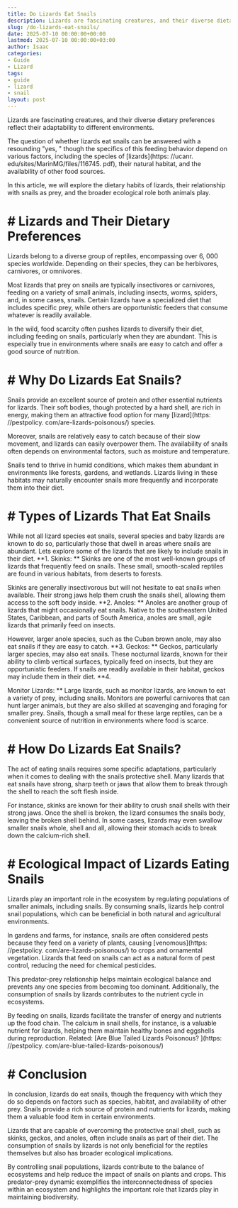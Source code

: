 ```yaml
---
title: Do Lizards Eat Snails
description: Lizards are fascinating creatures, and their diverse dietary preferences reflect their adaptability to different environments. The question of whether lizards...
slug: /do-lizards-eat-snails/
date: 2025-07-10 00:00:00+00:00
lastmod: 2025-07-10 00:00:00+03:00
author: Isaac
categories:
- Guide
- Lizard
tags:
- guide
- lizard
- snail
layout: post
---
```


Lizards are fascinating creatures, and their diverse dietary preferences reflect their adaptability to different environments.

The question of whether lizards eat snails can be answered with a resounding "yes, " though the specifics of this feeding behavior depend on various factors, including the species of [lizards](https: //ucanr. edu/sites/MarinMG/files/116745. pdf), their natural habitat, and the availability of other food sources.

In this article, we will explore the dietary habits of lizards, their relationship with snails as prey, and the broader ecological role both animals play.

# # Lizards and Their Dietary Preferences

Lizards belong to a diverse group of reptiles, encompassing over 6, 000 species worldwide. Depending on their species, they can be herbivores, carnivores, or omnivores.

Most lizards that prey on snails are typically insectivores or carnivores, feeding on a variety of small animals, including insects, worms, spiders, and, in some cases, snails. Certain lizards have a specialized diet that includes specific prey, while others are opportunistic feeders that consume whatever is readily available.

In the wild, food scarcity often pushes lizards to diversify their diet, including feeding on snails, particularly when they are abundant. This is especially true in environments where snails are easy to catch and offer a good source of nutrition.

# # Why Do Lizards Eat Snails?

Snails provide an excellent source of protein and other essential nutrients for lizards. Their soft bodies, though protected by a hard shell, are rich in energy, making them an attractive food option for many [lizard](https: //pestpolicy. com/are-lizards-poisonous/) species.

Moreover, snails are relatively easy to catch because of their slow movement, and lizards can easily overpower them. The availability of snails often depends on environmental factors, such as moisture and temperature.

Snails tend to thrive in humid conditions, which makes them abundant in environments like forests, gardens, and wetlands. Lizards living in these habitats may naturally encounter snails more frequently and incorporate them into their diet.

# # Types of Lizards That Eat Snails

While not all lizard species eat snails, several species and baby lizards are known to do so, particularly those that dwell in areas where snails are abundant. Lets explore some of the lizards that are likely to include snails in their diet. **1. Skinks: ** Skinks are one of the most well-known groups of lizards that frequently feed on snails. These small, smooth-scaled reptiles are found in various habitats, from deserts to forests.

Skinks are generally insectivorous but will not hesitate to eat snails when available. Their strong jaws help them crush the snails shell, allowing them access to the soft body inside. **2. Anoles: ** Anoles are another group of lizards that might occasionally eat snails. Native to the southeastern United States, Caribbean, and parts of South America, anoles are small, agile lizards that primarily feed on insects.

However, larger anole species, such as the Cuban brown anole, may also eat snails if they are easy to catch. **3. Geckos: ** Geckos, particularly larger species, may also eat snails. These nocturnal lizards, known for their ability to climb vertical surfaces, typically feed on insects, but they are opportunistic feeders. If snails are readily available in their habitat, geckos may include them in their diet. **4.

Monitor Lizards: ** Large lizards, such as monitor lizards, are known to eat a variety of prey, including snails. Monitors are powerful carnivores that can hunt larger animals, but they are also skilled at scavenging and foraging for smaller prey. Snails, though a small meal for these large reptiles, can be a convenient source of nutrition in environments where food is scarce.

# # How Do Lizards Eat Snails?

The act of eating snails requires some specific adaptations, particularly when it comes to dealing with the snails protective shell. Many lizards that eat snails have strong, sharp teeth or jaws that allow them to break through the shell to reach the soft flesh inside.

For instance, skinks are known for their ability to crush snail shells with their strong jaws. Once the shell is broken, the lizard consumes the snails body, leaving the broken shell behind. In some cases, lizards may even swallow smaller snails whole, shell and all, allowing their stomach acids to break down the calcium-rich shell.

# # Ecological Impact of Lizards Eating Snails

Lizards play an important role in the ecosystem by regulating populations of smaller animals, including snails. By consuming snails, lizards help control snail populations, which can be beneficial in both natural and agricultural environments.

In gardens and farms, for instance, snails are often considered pests because they feed on a variety of plants, causing [venomous](https: //pestpolicy. com/are-lizards-poisonous/) to crops and ornamental vegetation. Lizards that feed on snails can act as a natural form of pest control, reducing the need for chemical pesticides.

This predator-prey relationship helps maintain ecological balance and prevents any one species from becoming too dominant. Additionally, the consumption of snails by lizards contributes to the nutrient cycle in ecosystems.

By feeding on snails, lizards facilitate the transfer of energy and nutrients up the food chain. The calcium in snail shells, for instance, is a valuable nutrient for lizards, helping them maintain healthy bones and eggshells during reproduction. Related: [Are Blue Tailed Lizards Poisonous? ](https: //pestpolicy. com/are-blue-tailed-lizards-poisonous/)

# # Conclusion

In conclusion, lizards do eat snails, though the frequency with which they do so depends on factors such as species, habitat, and availability of other prey. Snails provide a rich source of protein and nutrients for lizards, making them a valuable food item in certain environments.

Lizards that are capable of overcoming the protective snail shell, such as skinks, geckos, and anoles, often include snails as part of their diet. The consumption of snails by lizards is not only beneficial for the reptiles themselves but also has broader ecological implications.

By controlling snail populations, lizards contribute to the balance of ecosystems and help reduce the impact of snails on plants and crops. This predator-prey dynamic exemplifies the interconnectedness of species within an ecosystem and highlights the important role that lizards play in maintaining biodiversity.
